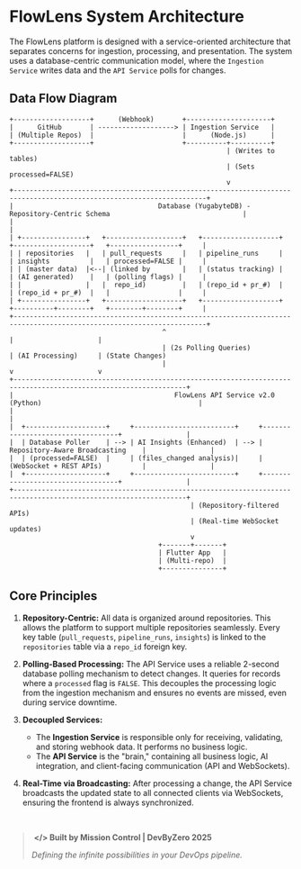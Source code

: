 # FlowLens System Architecture

The FlowLens platform is designed with a service-oriented architecture that separates concerns for ingestion, processing, and presentation. The system uses a database-centric communication model, where the `Ingestion Service` writes data and the `API Service` polls for changes.

## Data Flow Diagram

```
+-------------------+      (Webhook)       +---------------------+
|      GitHub       | -------------------> | Ingestion Service   |
| (Multiple Repos)  |                      |      (Node.js)      |
+-------------------+                      +----------+----------+
                                                      | (Writes to tables)
                                                      | (Sets processed=FALSE)
                                                      v
+----------------------------------------------------------------------------------------------------------------------+
|                                    Database (YugabyteDB) - Repository-Centric Schema                                 |
|                                                                                                                      |
| +----------------+   +-------------------+   +-------------------+   +-------------------+   +-----------------+     |
| | repositories   |   | pull_requests     |   | pipeline_runs     |   | insights          |   | processed=FALSE |     |
| | (master data)  |<--| (linked by        |   | (status tracking) |   | (AI generated)    |   | (polling flags) |     |
| |                |   |  repo_id)         |   | (repo_id + pr_#)  |   | (repo_id + pr_#)  |   |                 |     |
| +----------------+   +-------------------+   +-------------------+   +----------+--------+   +--------+--------+     |
+----------------------------------------------------------------------------------------------------------------------+
                                      ^                                              |                     |
                                      | (2s Polling Queries)                         | (AI Processing)     | (State Changes)
                                      |                                              v                     v
+-----------------------------------------------------------------------------------------------------------------+
|                                        FlowLens API Service v2.0 (Python)                                       |
|                                                                                                                 |
|  +--------------------+     +-------------------------+     +----------------------------------+                |
|  | Database Poller    | --> | AI Insights (Enhanced)  | --> | Repository-Aware Broadcasting    |                |
|  | (processed=FALSE)  |     | (files_changed analysis)|     | (WebSocket + REST APIs)          |                |
|  +--------------------+     +-------------------------+     +----------------------------------+                |
+-----------------------------------------------------------------------------------------------------------------+
                                             | (Repository-filtered APIs)
                                             | (Real-time WebSocket updates)
                                             v
                                     +-------+-------+
                                     | Flutter App   |
                                     | (Multi-repo)  |
                                     +---------------+
```

## Core Principles

1.  **Repository-Centric:** All data is organized around repositories. This allows the platform to support multiple repositories seamlessly. Every key table (`pull_requests`, `pipeline_runs`, `insights`) is linked to the `repositories` table via a `repo_id` foreign key.

2.  **Polling-Based Processing:** The API Service uses a reliable 2-second database polling mechanism to detect changes. It queries for records where a `processed` flag is `FALSE`. This decouples the processing logic from the ingestion mechanism and ensures no events are missed, even during service downtime.

3.  **Decoupled Services:**
    *   The **Ingestion Service** is responsible only for receiving, validating, and storing webhook data. It performs no business logic.
    *   The **API Service** is the "brain," containing all business logic, AI integration, and client-facing communication (API and WebSockets).

4.  **Real-Time via Broadcasting:** After processing a change, the API Service broadcasts the updated state to all connected clients via WebSockets, ensuring the frontend is always synchronized.

</br>

> ‎ 
> **</> Built by Mission Control | DevByZero 2025**
>
> *Defining the infinite possibilities in your DevOps pipeline.*
> ‎ 
